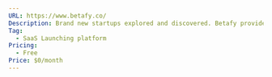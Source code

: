 ```yaml
---
URL: https://www.betafy.co/
Description: Brand new startups explored and discovered. Betafy provides a place for founders to get relevant  feedback from a community of startup supporters.
Tag:
  - SaaS Launching platform
Pricing:
  - Free
Price: $0/month
---
```

